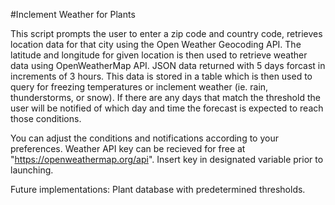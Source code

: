 #Inclement Weather for Plants

This script prompts the user to enter a zip code and country code, retrieves location data for that city using the Open Weather Geocoding API. The latitude and longitude for given location is then used to retrieve weather data using OpenWeatherMap API. JSON data returned with 5 days forcast in increments of 3 hours. This data is stored in a table which is then used to query for freezing temperatures or inclement weather (ie. rain, thunderstorms, or snow). If there are any days that match the threshold the user will be notified of which day and time the forecast is expected to reach those conditions.

You can adjust the conditions and notifications according to your preferences. Weather API key can be recieved for free at "https://openweathermap.org/api". Insert key in designated variable prior to launching.

Future implementations:
Plant database with predetermined thresholds.

